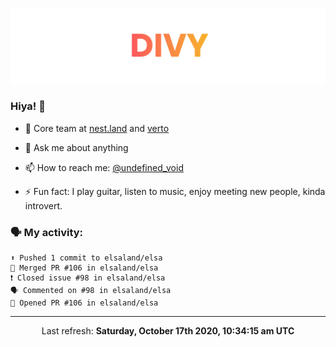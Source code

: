 
![](https://github.com/divy-work/divy-work/raw/master/assets/divy.png)

### Hiya! 👋

- 🔭 Core team at [nest.land](https://github.com/nestdotland/nest.land) and [verto](https://github.com/useverto/verto)

- 💬 Ask me about anything

- 📫 How to reach me: [@undefined_void](https://instagram.com/divy.exe)

- ⚡ Fun fact: I play guitar, listen to music, enjoy meeting new people, kinda introvert.

### 🗣 My activity:

```
⬆️ Pushed 1 commit to elsaland/elsa
🎉 Merged PR #106 in elsaland/elsa
❗️ Closed issue #98 in elsaland/elsa
🗣 Commented on #98 in elsaland/elsa
💪 Opened PR #106 in elsaland/elsa
```

------------
<p align="center">Last refresh: <b>Saturday, October 17th 2020, 10:34:15 am UTC</b></p>
